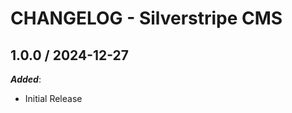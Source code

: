 # CHANGELOG - Silverstripe CMS

<!-- towncrier release notes start -->

## 1.0.0 / 2024-12-27

***Added***:

* Initial Release
